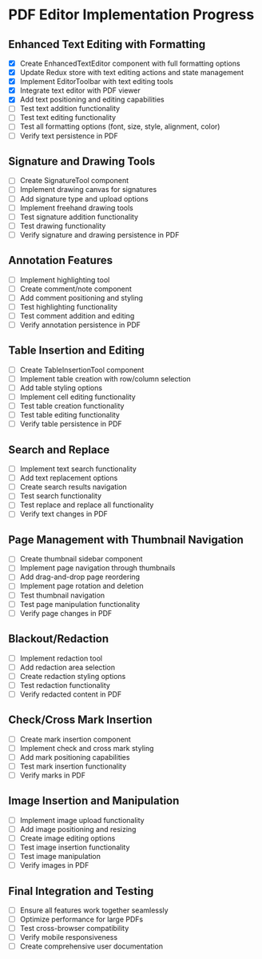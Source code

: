 # PDF Editor Implementation Progress

## Enhanced Text Editing with Formatting
- [x] Create EnhancedTextEditor component with full formatting options
- [x] Update Redux store with text editing actions and state management
- [x] Implement EditorToolbar with text editing tools
- [x] Integrate text editor with PDF viewer
- [x] Add text positioning and editing capabilities
- [ ] Test text addition functionality
- [ ] Test text editing functionality
- [ ] Test all formatting options (font, size, style, alignment, color)
- [ ] Verify text persistence in PDF

## Signature and Drawing Tools
- [ ] Create SignatureTool component
- [ ] Implement drawing canvas for signatures
- [ ] Add signature type and upload options
- [ ] Implement freehand drawing tools
- [ ] Test signature addition functionality
- [ ] Test drawing functionality
- [ ] Verify signature and drawing persistence in PDF

## Annotation Features
- [ ] Implement highlighting tool
- [ ] Create comment/note component
- [ ] Add comment positioning and styling
- [ ] Test highlighting functionality
- [ ] Test comment addition and editing
- [ ] Verify annotation persistence in PDF

## Table Insertion and Editing
- [ ] Create TableInsertionTool component
- [ ] Implement table creation with row/column selection
- [ ] Add table styling options
- [ ] Implement cell editing functionality
- [ ] Test table creation functionality
- [ ] Test table editing functionality
- [ ] Verify table persistence in PDF

## Search and Replace
- [ ] Implement text search functionality
- [ ] Add text replacement options
- [ ] Create search results navigation
- [ ] Test search functionality
- [ ] Test replace and replace all functionality
- [ ] Verify text changes in PDF

## Page Management with Thumbnail Navigation
- [ ] Create thumbnail sidebar component
- [ ] Implement page navigation through thumbnails
- [ ] Add drag-and-drop page reordering
- [ ] Implement page rotation and deletion
- [ ] Test thumbnail navigation
- [ ] Test page manipulation functionality
- [ ] Verify page changes in PDF

## Blackout/Redaction
- [ ] Implement redaction tool
- [ ] Add redaction area selection
- [ ] Create redaction styling options
- [ ] Test redaction functionality
- [ ] Verify redacted content in PDF

## Check/Cross Mark Insertion
- [ ] Create mark insertion component
- [ ] Implement check and cross mark styling
- [ ] Add mark positioning capabilities
- [ ] Test mark insertion functionality
- [ ] Verify marks in PDF

## Image Insertion and Manipulation
- [ ] Implement image upload functionality
- [ ] Add image positioning and resizing
- [ ] Create image editing options
- [ ] Test image insertion functionality
- [ ] Test image manipulation
- [ ] Verify images in PDF

## Final Integration and Testing
- [ ] Ensure all features work together seamlessly
- [ ] Optimize performance for large PDFs
- [ ] Test cross-browser compatibility
- [ ] Verify mobile responsiveness
- [ ] Create comprehensive user documentation
